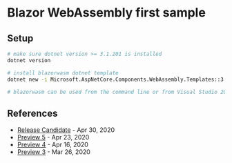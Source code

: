 # Blazor WebAssembly first sample

## Setup

```bash
# make sure dotnet version >= 3.1.201 is installed
dotnet version

# install blazorwasm dotnet template
dotnet new -i Microsoft.AspNetCore.Components.WebAssembly.Templates::3.2.0-rc1.20223.4

# blazorwasm can be used from the command line or from Visual Studio 2019
```

## References

- [Release Candidate](https://devblogs.microsoft.com/aspnet/blazor-webassembly-3-2-0-release-candidate-now-available/) - Apr 30, 2020
- [Preview 5](https://devblogs.microsoft.com/aspnet/blazor-webassembly-3-2-0-preview-5-release-now-available/) - Apr 23, 2020
- [Preview 4](https://devblogs.microsoft.com/aspnet/blazor-webassembly-3-2-0-preview-4-release-now-available/) - Apr 16, 2020
- [Preview 3](https://devblogs.microsoft.com/aspnet/blazor-webassembly-3-2-0-preview-3-release-now-available/) - Mar 26, 2020
